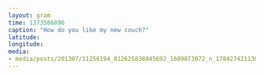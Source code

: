 ```yaml
---
layout: gram
time: 1373586896
caption: "How do you like my new couch?"
latitude: 
longitude: 
media:
- media/posts/201307/11256194_812625838845692_1609073072_n_17842742113000351.jpg
---
```

